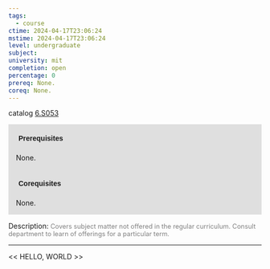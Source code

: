 ```yaml
---
tags:
  - course
ctime: 2024-04-17T23:06:24
mstime: 2024-04-17T23:06:24
level: undergraduate
subject: 
university: mit
completion: open
percentage: 0
prereq: None.
coreq: None.
---
```


catalog [6.S053](http://student.mit.edu/catalog/m6e.html#6.S053)

<span style="display: block; padding: 15px; background-color: rgb(100, 100, 100, 0.2);"><font id="m_prereq3487_0" style="display: block; font-family: Arial, sans-serif; font-weight: bold; padding: 5px">Prerequisites</font><br><span id="prereq3487_0">None.</span></span>
<span style="display: block; padding: 15px; background-color: rgb(100, 100, 100, 0.2);"><font id="m_coreq3487_0" style="display: block; font-family: Arial, sans-serif; font-weight: bold; padding: 5px">Corequisites</font><br><span id="coreq3487_0">None.</span></span>

<font style="">Description:</font>
<font style="color: grey; font-size: 0.8rem;">Covers subject matter not offered in the regular curriculum. Consult department to learn of offerings for a particular term.</font>



---

<< HELLO, WORLD >>
